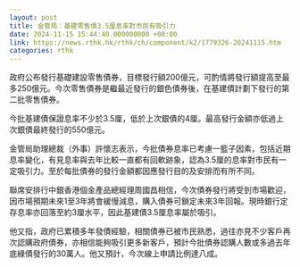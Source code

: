 ```yaml
---
layout: post
title: 金管局：基建零售債3.5厘息率對市民有吸引力
date: 2024-11-15 15:44:40.000000000 +08:00
link: https://news.rthk.hk/rthk/ch/component/k2/1779326-20241115.htm
categories: rthk
---
```


政府公布發行基礎建設零售債券，目標發行額200億元，可酌情將發行額提高至最多250億元。今次零售債券是繼最近發行的銀色債券後，在基建債計劃下發行的第二批零售債券。

今批基建債保證息率不少於3.5厘，低於上次銀債的4厘。最高發行金額亦低過上次銀債最終發行的550億元。

金管局助理總裁（外事）許懷志表示，今批債券息率已考慮一籃子因素，包括近期息率變化，有見息率與去年比較一直都有回軟跡象，認為3.5厘的息率對市民有一定吸引力。至於每批債券的發行金額都因應發行目的及安排而有所不同。

聯席安排行中銀香港個金產品總經理周國昌相信，今次債券發行將受到市場歡迎，因市場預期未來1至3年將會緩慢減息，購入債券可鎖定未來3年回報。現時銀行定存息率亦回落至約3厘水平，因此基建債3.5厘息率屬於吸引。

他又指，政府已累積多年發債經驗，相關債券已被市民熟悉，過往亦見不少客戶再次認購政府債券，亦相信能夠吸引更多新客戶，預計今批債券認購人數或多過去年底綠債發行的30萬人。他又預計，今次線上申請比例達八成。
